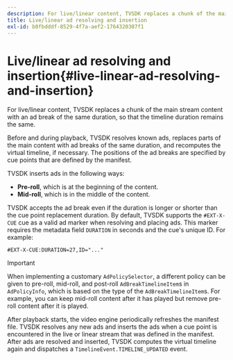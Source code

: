 ```yaml
---
description: For live/linear content, TVSDK replaces a chunk of the main stream content with an ad break of the same duration, so that the timeline duration remains the same.
title: Live/linear ad resolving and insertion
exl-id: b0fbdddf-8529-4f7a-aef2-1764320307f1
---
```

# Live/linear ad resolving and insertion{#live-linear-ad-resolving-and-insertion}

For live/linear content, TVSDK replaces a chunk of the main stream content with an ad break of the same duration, so that the timeline duration remains the same.

Before and during playback, TVSDK resolves known ads, replaces parts of the main content with ad breaks of the same duration, and recomputes the virtual timeline, if necessary. The positions of the ad breaks are specified by cue points that are defined by the manifest.

TVSDK inserts ads in the following ways:

* **Pre-roll**, which is at the beginning of the content. 
* **Mid-roll**, which is in the middle of the content.

TVSDK accepts the ad break even if the duration is longer or shorter than the cue point replacement duration. By default, TVSDK supports the `#EXT-X-CUE` cue as a valid ad marker when resolving and placing ads. This marker requires the metadata field `DURATION` in seconds and the cue's unique ID. For example: 

```
#EXT-X-CUE:DURATION=27,ID="..."
```

>[!IMPORTANT]
>
>When implementing a customary `AdPolicySelector`, a different policy can be given to pre-roll, mid-roll, and post-roll `AdBreakTimelineItem`s in `AdPolicyInfo`, which is based on the type of the `AdBreakTimelineItem`s. For example, you can keep mid-roll content after it has played but remove pre-roll content after it is played.

After playback starts, the video engine periodically refreshes the manifest file. TVSDK resolves any new ads and inserts the ads when a cue point is encountered in the live or linear stream that was defined in the manifest. After ads are resolved and inserted, TVSDK computes the virtual timeline again and dispatches a `TimelineEvent.TIMELINE_UPDATED` event.
